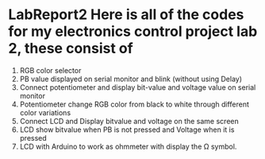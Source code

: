 # LabReport2 Here is all of the codes for my electronics control project lab 2, these consist of 
1. RGB color selector
2. PB value displayed on serial monitor and blink (without using Delay)
3. Connect potentiometer and display bit-value and voltage value on serial monitor
4. Potentiometer change RGB color from black to white through different color
variations
5. Connect LCD and Display bitvalue and voltage on the same screen
6. LCD show bitvalue when PB is not pressed and Voltage when it is pressed
7. LCD with Arduino to work as ohmmeter with display the Ω symbol.
